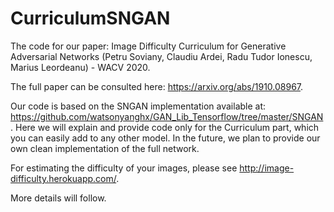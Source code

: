 # CurriculumSNGAN

The code for our paper: Image Difficulty Curriculum for Generative Adversarial Networks (Petru Soviany, Claudiu Ardei, Radu Tudor Ionescu, Marius Leordeanu) - WACV 2020.

The full paper can be consulted here: https://arxiv.org/abs/1910.08967.

Our code is based on the SNGAN implementation available at: https://github.com/watsonyanghx/GAN_Lib_Tensorflow/tree/master/SNGAN. 
Here we will explain and provide code only for the Curriculum part, which you can easily add to any other model. 
In the future, we plan to provide our own clean implementation of the full network.

For estimating the difficulty of your images, please see http://image-difficulty.herokuapp.com/.

More details will follow.


